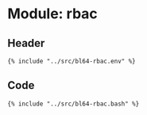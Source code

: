 # Module: rbac

## Header

```shell
{% include "../src/bl64-rbac.env" %}
```

## Code

```shell
{% include "../src/bl64-rbac.bash" %}
```
